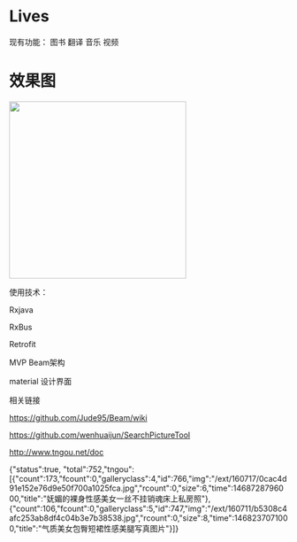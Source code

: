 # Lives

现有功能：
图书
翻译
音乐
视频

# 效果图
<img src="https://github.com/Allyns/twomarket/blob/master/market.gif" width="320" />


使用技术：

Rxjava

RxBus

Retrofit

MVP Beam架构

material 设计界面

相关链接


https://github.com/Jude95/Beam/wiki


https://github.com/wenhuaijun/SearchPictureTool

http://www.tngou.net/doc


{"status":true, "total":752,"tngou":[{"count":173,"fcount":0,"galleryclass":4,"id":766,"img":"/ext/160717/0cac4d91e152e76d9e50f700a1025fca.jpg","rcount":0,"size":6,"time":1468728796000,"title":"妩媚的裸身性感美女一丝不挂销魂床上私房照"},{"count":106,"fcount":0,"galleryclass":5,"id":747,"img":"/ext/160711/b5308c4afc253ab8df4c04b3e7b38538.jpg","rcount":0,"size":8,"time":1468237071000,"title":"气质美女包臀短裙性感美腿写真图片"}]}
